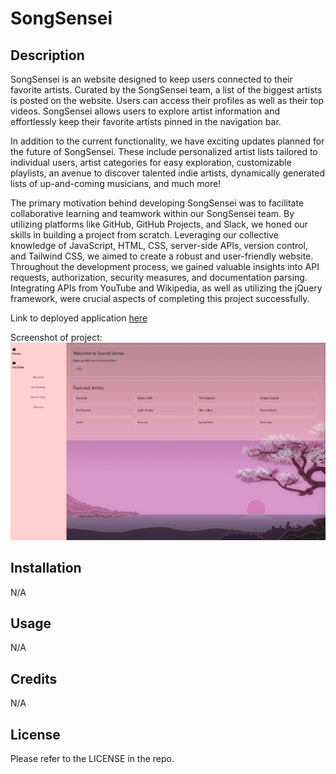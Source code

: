 # SongSensei

## Description

SongSensei is an website designed to keep users connected to their favorite artists. Curated by the SongSensei team, a list of the biggest artists is posted on the website. Users can access their profiles as well as their top videos. SongSensei allows users to explore artist information and effortlessly keep their favorite artists pinned in the navigation bar. 

In addition to the current functionality, we have exciting updates planned for the future of SongSensei. These include personalized artist lists tailored to individual users, artist categories for easy exploration, customizable playlists, an avenue to discover talented indie artists, dynamically generated lists of up-and-coming musicians, and much more!

The primary motivation behind developing SongSensei was to facilitate collaborative learning and teamwork within our SongSensei team. By utilizing platforms like GitHub, GitHub Projects, and Slack, we honed our skills in building a project from scratch. Leveraging our collective knowledge of JavaScript, HTML, CSS, server-side APIs, version control, and Tailwind CSS, we aimed to create a robust and user-friendly website. Throughout the development process, we gained valuable insights into API requests, authorization, security measures, and documentation parsing. Integrating APIs from YouTube and Wikipedia, as well as utilizing the jQuery framework, were crucial aspects of completing this project successfully.

Link to deployed application [here](https://gioq89.github.io/SongSensei/)

Screenshot of project:
![Screenshot of project](assets/images/SongSensei%20Screenshot.png)

## Installation

N/A

## Usage

N/A

## Credits

N/A

## License

Please refer to the LICENSE in the repo.
